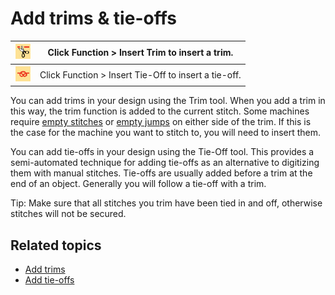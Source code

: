 # Add trims & tie-offs

| ![InsertTrim.png](assets/InsertTrim.png)     | Click Function > Insert Trim to insert a trim.       |
| -------------------------------------------- | ---------------------------------------------------- |
| ![InsertTieOff.png](assets/InsertTieOff.png) | Click Function > Insert Tie-Off to insert a tie-off. |

You can add trims in your design using the Trim tool. When you add a trim in this way, the trim function is added to the current stitch. Some machines require [empty stitches](../../glossary/glossary) or [empty jumps](../../glossary/glossary) on either side of the trim. If this is the case for the machine you want to stitch to, you will need to insert them.

You can add tie-offs in your design using the Tie-Off tool. This provides a semi-automated technique for adding tie-offs as an alternative to digitizing them with manual stitches. Tie-offs are usually added before a trim at the end of an object. Generally you will follow a tie-off with a trim.

Tip: Make sure that all stitches you trim have been tied in and off, otherwise stitches will not be secured.

## Related topics

- [Add trims](../../Quality/connectors/Add_trims)
- [Add tie-offs](../../Quality/connectors/Add_tie-offs)
